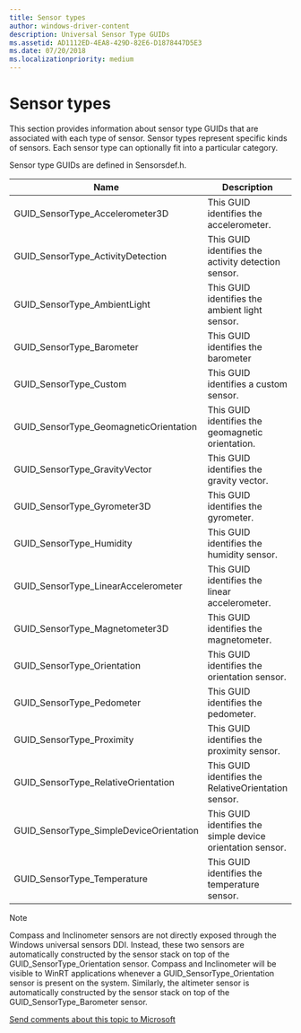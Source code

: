```yaml
---
title: Sensor types
author: windows-driver-content
description: Universal Sensor Type GUIDs
ms.assetid: AD1112ED-4EA8-429D-82E6-D1878447D5E3
ms.date: 07/20/2018
ms.localizationpriority: medium
---
```


# Sensor types

This section provides information about sensor type GUIDs that are associated with each type of sensor. Sensor types represent specific kinds of sensors. Each sensor type can optionally fit into a particular category.

Sensor type GUIDs are defined in Sensorsdef.h.

| Name | Description |
| --- | --- |
| GUID_SensorType_Accelerometer3D | This GUID identifies the accelerometer. |
| GUID_SensorType_ActivityDetection | This GUID identifies the activity detection sensor. |
| GUID_SensorType_AmbientLight | This GUID identifies the ambient light sensor. |
| GUID_SensorType_Barometer | This GUID identifies the barometer |
| GUID_SensorType_Custom | This GUID identifies a custom sensor. |
| GUID_SensorType_GeomagneticOrientation | This GUID identifies the geomagnetic orientation. |
| GUID_SensorType_GravityVector | This GUID identifies the gravity vector. |
| GUID_SensorType_Gyrometer3D | This GUID identifies the gyrometer. |
| GUID_SensorType_Humidity | This GUID identifies the humidity sensor. |
| GUID_SensorType_LinearAccelerometer | This GUID identifies the linear accelerometer. |
| GUID_SensorType_Magnetometer3D | This GUID identifies the magnetometer. |
| GUID_SensorType_Orientation | This GUID identifies the orientation sensor. |
| GUID_SensorType_Pedometer | This GUID identifies the pedometer. |
| GUID_SensorType_Proximity | This GUID identifies the proximity sensor. |
| GUID_SensorType_RelativeOrientation | This GUID identifies the RelativeOrientation sensor. |
| GUID_SensorType_SimpleDeviceOrientation | This GUID identifies the simple device orientation sensor. |
| GUID_SensorType_Temperature | This GUID identifies the temperature sensor. |

>[!NOTE]
> Compass and Inclinometer sensors are not directly exposed through the Windows universal sensors DDI. Instead, these two sensors are automatically constructed by the sensor stack on top of the GUID_SensorType_Orientation sensor.
> Compass and Inclinometer will be visible to WinRT applications whenever a GUID_SensorType_Orientation sensor is present on the system. Similarly, the altimeter sensor is automatically constructed by the sensor stack on top of the GUID_SensorType_Barometer sensor.

[Send comments about this topic to Microsoft](mailto:wsddocfb@microsoft.com?subject=Documentation%20feedback%20%5Bsensors\sensors%5D:%20sensor%20types%20%20RELEASE:%20%2802/19/2018%29&body=%0A%0APRIVACY%20STATEMENT%0A%0AWe%20use%20your%20feedback%20to%20improve%20the%20documentation.%20We%20don't%20use%20your%20email%20address%20for%20any%20other%20purpose,%20and%20we'll%20remove%20your%20email%20address%20from%20our%20system%20after%20the%20issue%20that%20you're%20reporting%20is%20fixed.%20While%20we're%20working%20to%20fix%20this%20issue,%20we%20might%20send%20you%20an%20email%20message%20to%20ask%20for%20more%20info.%20Later,%20we%20might%20also%20send%20you%20an%20email%20message%20to%20let%20you%20know%20that%20we've%20addressed%20your%20feedback.%0A%0AFor%20more%20info%20about%20Microsoft's%20privacy%20policy,%20see%20http://privacy.microsoft.com/default.aspx. "Send comments about this topic to Microsoft")
